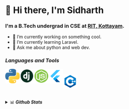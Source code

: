 <h1>👋 Hi there, I'm Sidharth</h1>

### I'm a B.Tech undergrad in CSE at [RIT, Kottayam](http://www.rit.ac.in/).

- 🔭 I’m currently working on something cool.
- 🌱 I’m currently learning Laravel.
- 💬 Ask me about python and web dev.

### <b><i>Languages and Tools</i></b>

[<img align="left" src="https://github.com/UKnowWhoIm/UKnowWhoIm/blob/master/res/python.png" height="46" width="46" alt="Python"/>](https://www.python.org/)
[<img align="left" src="https://github.com/UKnowWhoIm/UKnowWhoIm/blob/master/res/django.png" height="46" width="46" alt="Django"/>](https://www.djangoproject.com/)
[<img align="left" src="https://github.com/UKnowWhoIm/UKnowWhoIm/blob/master/res/nodeJs.png" height="46" width="46" alt="Node JS"/>](https://nodejs.org/)
[<img align="left" src="https://github.com/UKnowWhoIm/UKnowWhoIm/blob/master/res/flutter.png" height="46" width="46" alt="Flutter"/>](https://flutter.dev/)  
[<img align="left" src="https://github.com/UKnowWhoIm/UKnowWhoIm/blob/master/res/cpp.png" height="46" width="46" alt="C++"/>](https://isocpp.org/)


<br/><br/><br/>
<details>
  <summary>📊 
    <b><i>Github Stats</i></b>
  </summary>
  
  <p align="center"><br/>
    <img src="https://github-readme-stats-drab-iota.vercel.app/api?username=UKnowWhoIm&layout=compact&theme=nightowl" height="180px" />
    <img src="https://github-readme-stats-drab-iota.vercel.app/api/top-langs/?username=UKnowWhoIm&layout=compact&theme=nightowl" height="180px"/>
  </p>

</details>
